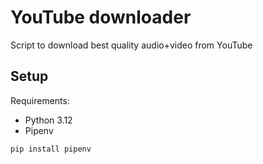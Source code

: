 # YouTube downloader

Script to download best quality audio+video from YouTube

## Setup
Requirements:
* Python 3.12
* Pipenv
```bash
pip install pipenv
```

